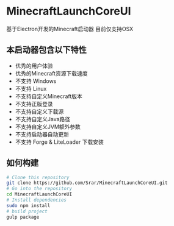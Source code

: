# MinecraftLaunchCoreUI

基于Electron开发的Minecraft启动器 目前仅支持OSX

## 本启动器包含以下特性
* 优秀的用户体验
* 优秀的Minecraft资源下载速度
* 不支持 Windows
* 不支持 Linux
* 不支持自定义Minecraft版本
* 不支持正版登录
* 不支持自定义下载源
* 不支持自定义Java路径
* 不支持自定义JVM额外参数
* 不支持启动器自动更新
* 不支持 Forge & LiteLoader 下载安装

## 如何构建

```bash
# Clone this repository
git clone https://github.com/Srar/MinecraftLaunchCoreUI.git
# Go into the repository
cd MinecraftLaunchCoreUI
# Install dependencies
sudo npm install
# build project
gulp package
```